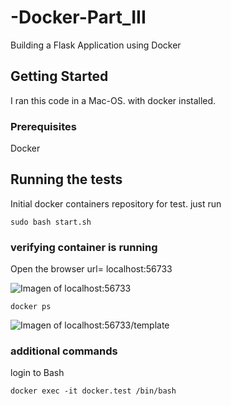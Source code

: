 # -Docker-Part_III
Building a Flask Application using Docker 

## Getting Started

I ran this code in a Mac-OS. with docker installed. 

### Prerequisites

Docker 

## Running the tests

Initial docker containers repository for test. just run 

```
sudo bash start.sh
```


### verifying container is running

Open the browser url= localhost:56733

![Imagen of localhost:56733](https://github.com/arcia86/-Docker-Part_III/tree/master/imagen/captu2.png)

```
docker ps 
```
![Imagen of localhost:56733/template](https://github.com/arcia86/-Docker-Part_III/tree/master/imagen/captu1.png)

### additional commands

login to Bash 
```
docker exec -it docker.test /bin/bash 
```
